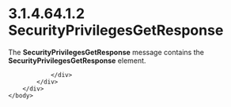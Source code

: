 <html dir="LTR" xmlns:mshelp="http://msdn.microsoft.com/mshelp" xmlns:ddue="http://ddue.schemas.microsoft.com/authoring/2003/5" xmlns:xlink="http://www.w3.org/1999/xlink" xmlns:tool="http://www.microsoft.com/tooltip">
    <head>
        <meta http-equiv="Content-Type" content="text/html; CHARSET=utf-8"></meta>
        <meta name="save" content="history"></meta>
        <title>3.1.4.64.1.2 SecurityPrivilegesGetResponse</title>
        <xml>
            <mshelp:toctitle title="3.1.4.64.1.2 SecurityPrivilegesGetResponse"></mshelp:toctitle>
            <mshelp:rltitle title="[MS-SSMDSWS-15]: SecurityPrivilegesGetResponse"></mshelp:rltitle>
            <mshelp:keyword index="A" term="21fc092c-3259-425f-ac8f-1862a92eef56"></mshelp:keyword>
            <mshelp:attr name="DCSext.ContentType" value="open specification"></mshelp:attr>
            <mshelp:attr name="AssetID" value="21fc092c-3259-425f-ac8f-1862a92eef56"></mshelp:attr>
            <mshelp:attr name="TopicType" value="kbRef"></mshelp:attr>
            <mshelp:attr name="DCSext.Title" value="[MS-SSMDSWS-15]: SecurityPrivilegesGetResponse" />
        </xml>
    </head>
    <body>
        <div id="header">
            <h1 class="heading">3.1.4.64.1.2 SecurityPrivilegesGetResponse</h1>
        </div>
        <div id="mainSection">
            <div id="mainBody">
                <div id="allHistory" class="saveHistory"></div>
                <div id="sectionSection0" class="section" name="collapseableSection">
                    

<p>The <b>SecurityPrivilegesGetResponse</b> message contains
the <b>SecurityPrivilegesGetResponse</b> element.</p>


                </div>
            </div>
        </div>
    </body>
</html>